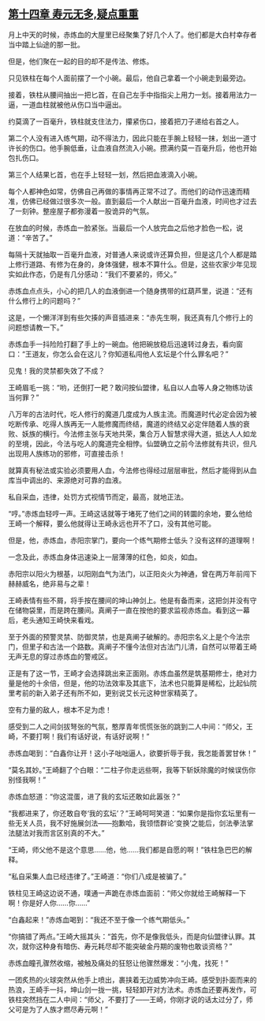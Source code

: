 ## [第十四章 寿元无多,疑点重重](https://www.xxbiquge.com/11_11207/8809848.html)


  月上中天的时候，赤炼血的大屋里已经聚集了好几个人了。他们都是大白村幸存者当中踏上仙途的那一批。

  但是，他们聚在一起的目的却不是传法、修炼。

  只见铁柱在每个人面前摆了一个小碗。最后，他自己拿着一个小碗走到最旁边。

  接着，铁柱从腰间抽出一把匕首，在自己左手中指指尖上用力一划。接着用法力一逼，一道血柱就被他从伤口当中逼出。

  约莫滴了一百毫升，铁柱就支住法力，攥紧伤口，接着把刀子递给右首之人。

  第二个人没有进入练气期，动不得法力，因此只能在手腕上轻轻一抹，划出一道寸许长的伤口。他手腕低垂，让血液自然流入小碗。攒满约莫一百毫升后，他也开始包扎伤口。

  第三个人结果匕首，也在手上轻轻一划，然后把血液滴入小碗。

  每个人都神色如常，仿佛自己再做的事情再正常不过了。而他们的动作迅速而精准，仿佛已经做过很多次一般。直到最后一个人献出一百毫升血液，时间也才过去了一刻钟。整座屋子都弥漫着一股诡异的气氛。

  在放血的时候，赤炼血一脸紧张。当最后一个人放完血之后他才脸色一松，说道：“辛苦了。”

  每隔十天就抽取一百毫升血液，对普通人来说或许还算负担，但是这几个人都是踏上修行道路、有修为在身的，身体强健，根本不算什么。但是，这些农家少年见现实如此作态，仍是有几分感动：“我们不要紧的，师父。”

  赤炼血点点头，小心的把几人的血液倒进一个随身携带的红葫芦里，说道：“还有什么修行上的问题吗？”

  这是，一个懒洋洋到有些欠揍的声音插进来：“赤先生啊，我还真有几个修行上的问题想请教一下。”

  赤炼血手一抖险险打翻了手上的一碗血。他把碗放稳后迅速转过身去，看向窗口：“王道友，你怎么会在这儿？你知道私闯他人玄坛是个什么罪名吧？”

  见鬼！我的灵禁都失效了不成？

  王崎眉毛一挑：“哟，还倒打一耙？敢问按仙盟律，私自以人血等人身之物练功该当何罪？”

  八万年的古法时代，吃人修行的魔道几度成为人族主流。而魔道时代必定会因为被吃断传承、吃得人族再无一人能修魔而终结，魔道的终结又必定伴随着人族的衰败、妖族的横行。今法修主张与天地共荣，集合万人智慧求得大道，抵达人人如龙的至境，因此，今法与吃人的魔道完全相悖。仙盟确立之前今法修就有共识，但凡出现用人族练功的邪修，可直接击杀！

  就算真有秘法或实验必须要用人血，今法修也得经过层层审批，然后才能得到从血库当中调出的、来源绝对可靠的血液。

  私自采血，违律，处罚方式视情节而定，最高，就地正法。

  “哼。”赤炼血轻哼一声。王崎这话就等于堵死了他们之间的转圜的余地，要么他给王崎一个解释，要么他就得让王崎永远也开不了口，没有其他可能。

  但是，他，赤炼血，赤阳宗掌门，要向一个练气期修士低头？没有这样的道理啊！

  一念及此，赤炼血身体迅速染上一层薄薄的红色，如炎，如血。

  赤阳宗以阳火为根基，以阳刚血气为法门，以正阳炎火为神通，曾在两万年前闯下赫赫威名，绝非易与之辈！

  王崎表情有些不屑，将手按在腰间的坤山神剑上。他是有备而来，这把剑并没有守在储物袋里，而是跨在腰间。真阐子一直在按他的要求监视赤炼血。看到这一幕后，老头通知王崎快来看戏。

  至于外面的预警灵禁、防御灵禁，也是真阐子破解的。赤阳宗名义上是个今法宗门，但里子和古法一个路数。真阐子不懂今法但对古法门儿清，自然可以带着王崎无声无息的穿过赤炼血的警戒区。

  正是有了这一节，王崎才会选择跳出来正面刚。赤炼血虽然是筑基期修士，绝对力量是他的十余倍，但是，他的功法效率及其底下，法术也只能算是稀松，比起仙院里考前的新入弟子还有所不如，更别说艾长元这种世家精英了。

  空有力量的敌人，根本不足为虑！

  感受到二人之间剑拔弩张的气氛，憨厚青年慌慌张张的跳到二人中间：“师父，王崎，不要打啊！我们有话好说，有话好说啊！”

  赤炼血喝到：“白鑫你让开！这小子咄咄逼人，欲要折辱于我，我怎能善罢甘休！”

  “莫名其妙。”王崎翻了个白眼：“二柱子你走远些啊，我等下斩妖除魔的时候误伤你别怪我啊！”

  赤炼血怒道：“你这混蛋，进了我的玄坛还敢如此嚣张？”

  “我都进来了，你还敢自夸‘我的玄坛’？”王崎呵呵笑道：“如果你是指你玄坛里有一些无关人员，我不好施展剑法——抱歉哈，我领悟群论‘变换’之能后，剑法拳法掌法腿法对我而言区别真的不大。”

  “王崎，师父他不是这个意思……他，他……我们都是自愿的啊！”铁柱急巴巴的解释。

  “私自采集人血已经违律了。”王崎道：“你们八成是被骗了。”

  铁柱见王崎这边说不通，噗通一声跪在赤炼血面前：“师父你就给王崎解释一下啊！你是好人你……你……”

  “白鑫起来！”赤炼血喝到：“我还不至于像一个练气期低头。”

  “你搞错了两点。”王崎大摇其头：“首先，你不是像我低头，而是向仙盟律认罪。其次，就你这种身有暗伤、寿元耗尽却不能突破金丹期的废物也敢谈资格？”

  赤炼血瞳孔骤然收缩，被触及痛处的狂怒让他骤然爆发：“小鬼，找死！”

  一团炙热的火球突然从他手上喷出，裹挟着无边威势冲向王崎。感受到扑面而来的热浪，王崎手一抖，坤山剑一拢一挑，轻轻卸开对方法术。赤炼血还要再发作，可铁柱突然挡在二人中间：“师父，不要打了——王崎，你刚才说的话太过分了，师父可是为了人族才燃尽寿元啊！”
